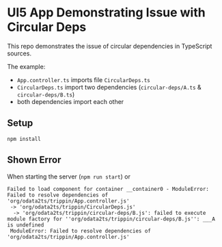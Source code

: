 # UI5 App Demonstrating Issue with Circular Deps

This repo demonstrates the issue of circular dependencies in TypeScript sources.

The example:
- `App.controller.ts` imports file `CircularDeps.ts`
- `CircularDeps.ts` import two dependencies (`circular-deps/A.ts` & `circular-deps/B.ts`)
- both dependencies import each other

## Setup
`npm install`

## Shown Error
When starting the server (`npm run start`) or 

```
Failed to load component for container __container0 - ModuleError: Failed to resolve dependencies of 'org/odata2ts/trippin/App.controller.js'
 -> 'org/odata2ts/trippin/CircularDeps.js'
  -> 'org/odata2ts/trippin/circular-deps/B.js': failed to execute module factory for ''org/odata2ts/trippin/circular-deps/B.js'': ___A is undefined  
 ModuleError: Failed to resolve dependencies of 'org/odata2ts/trippin/App.controller.js'
```
